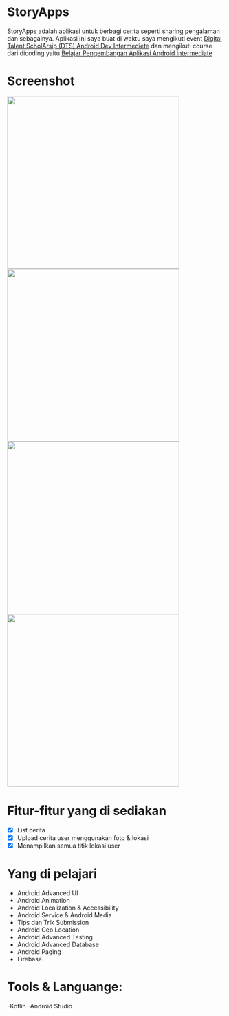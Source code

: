 # StoryApps
StoryApps adalah aplikasi untuk berbagi cerita seperti sharing pengalaman dan sebagainya. Aplikasi ini saya buat di waktu saya mengikuti event <a href="https://digitalent.kominfo.go.id/detail/pelatihan/3323?akademiId=152">Digital Talent ScholArsip (DTS) Android Dev Intermediete</a>
dan mengikuti course dari dicoding yaitu <a href="https://www.dicoding.com/academies/352">Belajar Pengembangan Aplikasi Android Intermediate</a> 

# Screenshot
<p float="left">
<img src="assets/ss1.jpg" height="400px"/>
<img src="assets/ss3.jpg" height="400px"/>
<img src="assets/ss4.jpg" height="400px"/>
  <img src="assets/ss5.jpg" height="400px"/>

</p>

# Fitur-fitur yang di sediakan
- [X] List cerita
- [X] Upload cerita user menggunakan foto & lokasi
- [X] Menampilkan semua titik lokasi user

# Yang di pelajari 
- Android Advanced UI
- Android Animation
- Android Localization & Accessibility
- Android Service & Android Media
- Tips dan Trik Submission
- Android Geo Location
- Android Advanced Testing
- Android Advanced Database
- Android Paging
- Firebase

# Tools & Languange:
-Kotlin
-Android Studio
